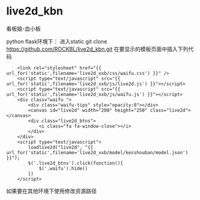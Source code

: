 # live2d_kbn
看板娘-血小板

python  flask环境下：
进入static
git clone https://github.com/ROCKBL/live2d_kbn.git
在要显示的模板页面中插入下列代码

```
	<link rel="stylesheet" href="{{ url_for('static',filename='live2d_xxb/css/waifu.css') }}" />
    <script type="text/javascript" src="{{ url_for('static',filename='live2d_xxb/js/live2d.js') }}"></script>
    <script type="text/javascript" src="{{ url_for('static',filename='live2d_xxb/js/waifu.js') }}"></script>
	<div class="waifu ">
	    <div class="waifu-tips" style="opacity:0"></div>
	    <canvas id="live2d" width="200" height="250" class="live2d"></canvas>
	    <div class="live2d_btns">
	    	<i class="fa fa-window-close"></i>
	    </div>
	</div>
	<script type="text/javascript">
	    loadlive2d("live2d", "{{ url_for('static',filename='live2d_xxb/model/kesshouban/model.json') }}");
	    $('.live2d_btns').click(function(){
	    	$('.waifu').hide()
	    })
	</script>
```

如果要在其他环境下使用修改资源路径
